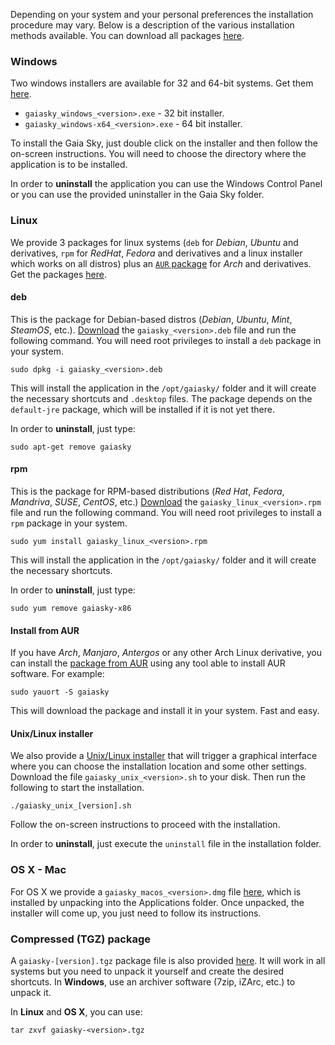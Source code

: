Depending on your system and your personal preferences the installation
procedure may vary. Below is a description of the various installation methods
available.
You can download all packages [here](https://zah.uni-heidelberg.de/gaia/outreach/gaiasky/downloads/).

### Windows

Two windows installers are available for 32 and 64-bit systems. Get them [here](https://zah.uni-heidelberg.de/gaia/outreach/gaiasky/downloads/).

- `gaiasky_windows_<version>.exe` - 32 bit installer.
- `gaiasky_windows-x64_<version>.exe` - 64 bit installer.

To install the Gaia Sky, just double click on the installer and
then follow the on-screen instructions. You will need to choose the
directory where the application is to be installed.

In order to **uninstall** the application you can use the Windows Control Panel or
you can use the provided uninstaller in the Gaia Sky folder.

### Linux

We provide 3 packages for linux systems (`deb` for *Debian*, *Ubuntu* and derivatives, `rpm` for *RedHat*, *Fedora* and derivatives and a linux installer which works on all distros) plus an [`AUR` package](https://aur.archlinux.org/packages/gaiasky/) for *Arch* and derivatives.
Get the packages [here](https://zah.uni-heidelberg.de/gaia/outreach/gaiasky/downloads/).

#### deb

This is the package for Debian-based distros (*Debian*, *Ubuntu*, *Mint*, *SteamOS*, etc.).
[Download](https://zah.uni-heidelberg.de/gaia/outreach/gaiasky/downloads/) the `gaiasky_<version>.deb` file and run the
following command. You will need root privileges to install a `deb` package in
your system.

```
sudo dpkg -i gaiasky_<version>.deb
```

This will install the application in the `/opt/gaiasky/` folder
and it will create the necessary shortcuts and `.desktop` files. The package depends on
the `default-jre` package, which will be installed if it is not yet there.

In order to **uninstall**, just type:

```
sudo apt-get remove gaiasky
```

#### rpm

This is the package for RPM-based distributions (*Red Hat*, *Fedora*, *Mandriva*, *SUSE*, *CentOS*, etc.)
[Download](https://zah.uni-heidelberg.de/gaia/outreach/gaiasky/downloads/) the `gaiasky_linux_<version>.rpm` file and run the
following command. You will need root privileges to install a `rpm` package in
your system.

```
sudo yum install gaiasky_linux_<version>.rpm
```

This will install the application in the `/opt/gaiasky/` folder
and it will create the necessary shortcuts.

In order to **uninstall**, just type:

```
sudo yum remove gaiasky-x86
```

#### Install from AUR

If you have *Arch*, *Manjaro*, *Antergos* or any other Arch Linux derivative, you can install the [package from AUR](https://aur.archlinux.org/packages/gaiasky/) using any tool able to install AUR software.
For example:
```
sudo yauort -S gaiasky
```
This will download the package and install it in your system. Fast and easy.

#### Unix/Linux installer

We also provide a [Unix/Linux installer](https://zah.uni-heidelberg.de/gaia/outreach/gaiasky/downloads/) that will trigger a graphical interface
where you can choose the installation location and some other settings.
Download the file `gaiasky_unix_<version>.sh` to your disk.
Then run the following to start the installation.

```
./gaiasky_unix_[version].sh
```

Follow the on-screen instructions to proceed with the installation.

In order to **uninstall**, just execute the `uninstall` file in the
installation folder.

### OS X - Mac

For OS X we provide a `gaiasky_macos_<version>.dmg` file [here](https://zah.uni-heidelberg.de/gaia/outreach/gaiasky/downloads/),
which is installed by unpacking into the Applications folder. Once unpacked, the
installer will come up, you just need to follow its instructions.

### Compressed (TGZ) package

A `gaiasky-[version].tgz` package file is also provided [here](https://zah.uni-heidelberg.de/gaia/outreach/gaiasky/downloads/). It will work
in all systems but you need to unpack it yourself and create the desired
shortcuts.
In **Windows**, use an archiver software (7zip, iZArc, etc.) to unpack it.

In **Linux** and **OS X**, you can use:
```
tar zxvf gaiasky-<version>.tgz
```
